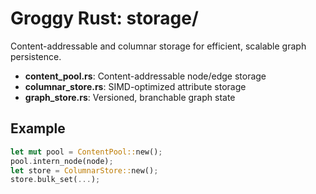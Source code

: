 # Groggy Rust: storage/

Content-addressable and columnar storage for efficient, scalable graph persistence.

- **content_pool.rs**: Content-addressable node/edge storage
- **columnar_store.rs**: SIMD-optimized attribute storage
- **graph_store.rs**: Versioned, branchable graph state

## Example
```rust
let mut pool = ContentPool::new();
pool.intern_node(node);
let store = ColumnarStore::new();
store.bulk_set(...);
```
